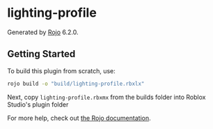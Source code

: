 # lighting-profile
Generated by [Rojo](https://github.com/rojo-rbx/rojo) 6.2.0.

## Getting Started
To build this plugin from scratch, use:

```bash
rojo build -o "build/lighting-profile.rbxlx"
```

Next, copy `lighting-profile.rbxmx` from the builds folder into Roblox Studio's plugin folder

For more help, check out [the Rojo documentation](https://rojo.space/docs).